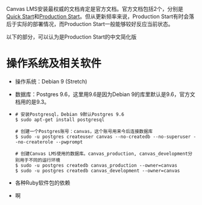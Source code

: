 Canvas LMS安装最权威的文档肯定是官方文档。官方文档包括2个，分别是[Quick Start](http://github.com/instructure/canvas-lms/wiki/Quick-Start)和[Production Start](http://github.com/instructure/canvas-lms/wiki/Production-Start)。但从更新频率来说，Production Start有时会落后于实际的部署情况，而Production Start一般能够较好反应当前状态。

以下的部分，可以认为是Production Start的中文简化版

# 操作系统及相关软件

* 操作系统：Debian 9 \(Stretch\)
* 数据库：Postgres 9.6，这里用9.6是因为Debian 9的库里默认是9.6，官方文档用的是9.3。
* ```
  # 安装Postgresql，Debian 9默认Postgres 9.6
  $ sudo apt-get install postgresql

  # 创建一个Postgres账号：canvas，这个账号用来今后连接数据库
  $ sudo -u postgres createuser canvas --no-createdb --no-superuser --no-createrole --pwprompt

  # 创建Canvas LMS使用的数据库。canvas_production, canvas_development分别用于不同的运行环境
  $ sudo -u postgres createdb canvas_production --owner=canvas
  $ sudo -u postgres createdb canvas_development --owner=canvas
  ```
* 各种Ruby软件包的依赖



* 啊




